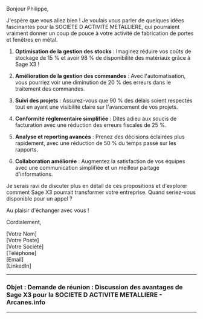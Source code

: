 Bonjour Philippe,

J'espère que vous allez bien ! Je voulais vous parler de quelques idées fascinantes pour la SOCIETE D ACTIVITE METALLIERE, qui pourraient vraiment donner un coup de pouce à votre activité de fabrication de portes et fenêtres en métal.

1. **Optimisation de la gestion des stocks** : Imaginez réduire vos coûts de stockage de 15 % et avoir 98 % de disponibilité des matériaux grâce à Sage X3 !

2. **Amélioration de la gestion des commandes** : Avec l'automatisation, vous pourriez voir une diminution de 20 % des erreurs dans le traitement des commandes.

3. **Suivi des projets** : Assurez-vous que 90 % des délais soient respectés tout en ayant une visibilité claire sur l'avancement de vos projets.

4. **Conformité réglementaire simplifiée** : Dites adieu aux soucis de facturation avec une réduction des erreurs fiscales de 25 %.

5. **Analyse et reporting avancés** : Prenez des décisions éclairées plus rapidement, avec une réduction de 50 % du temps passé sur les rapports.

6. **Collaboration améliorée** : Augmentez la satisfaction de vos équipes avec une communication simplifiée et un meilleur partage d'informations.

Je serais ravi de discuter plus en détail de ces propositions et d'explorer comment Sage X3 pourrait transformer votre entreprise. Quand seriez-vous disponible pour un appel ? 

Au plaisir d'échanger avec vous !

Cordialement,

[Votre Nom]  
[Votre Poste]  
[Votre Société]  
[Téléphone]  
[Email]  
[LinkedIn]  

---

### Objet : Demande de réunion : Discussion des avantages de Sage X3 pour la SOCIETE D ACTIVITE METALLIERE - Arcanes.info

---